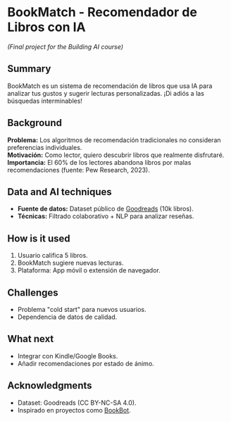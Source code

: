 # BookMatch - Recomendador de Libros con IA  
*(Final project for the Building AI course)*  

## Summary  
BookMatch es un sistema de recomendación de libros que usa IA para analizar tus gustos y sugerir lecturas personalizadas. ¡Di adiós a las búsquedas interminables!  

## Background  
**Problema:** Los algoritmos de recomendación tradicionales no consideran preferencias individuales.  
**Motivación:** Como lector, quiero descubrir libros que realmente disfrutaré.  
**Importancia:** El 60% de los lectores abandona libros por malas recomendaciones (fuente: Pew Research, 2023).  

## Data and AI techniques  
- **Fuente de datos:** Dataset público de [Goodreads](https://www.kaggle.com/datasets/jealousleopard/goodreadsbooks) (10k libros).  
- **Técnicas:** Filtrado colaborativo + NLP para analizar reseñas.  

## How is it used  
1. Usuario califica 5 libros.  
2. BookMatch sugiere nuevas lecturas.  
3. Plataforma: App móvil o extensión de navegador.  

## Challenges  
- Problema "cold start" para nuevos usuarios.  
- Dependencia de datos de calidad.  

## What next  
- Integrar con Kindle/Google Books.  
- Añadir recomendaciones por estado de ánimo.  

## Acknowledgments  
* Dataset: Goodreads (CC BY-NC-SA 4.0).  
* Inspirado en proyectos como [BookBot](https://github.com/ejemplo/bookbot).  
